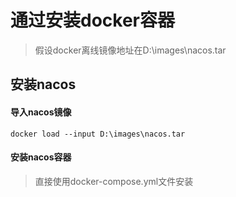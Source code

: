 # 通过安装docker容器

> 假设docker离线镜像地址在D:\images\nacos.tar

## 安装nacos
#### 导入nacos镜像
```shell
docker load --input D:\images\nacos.tar
```

#### 安装nacos容器
> 直接使用docker-compose.yml文件安装
